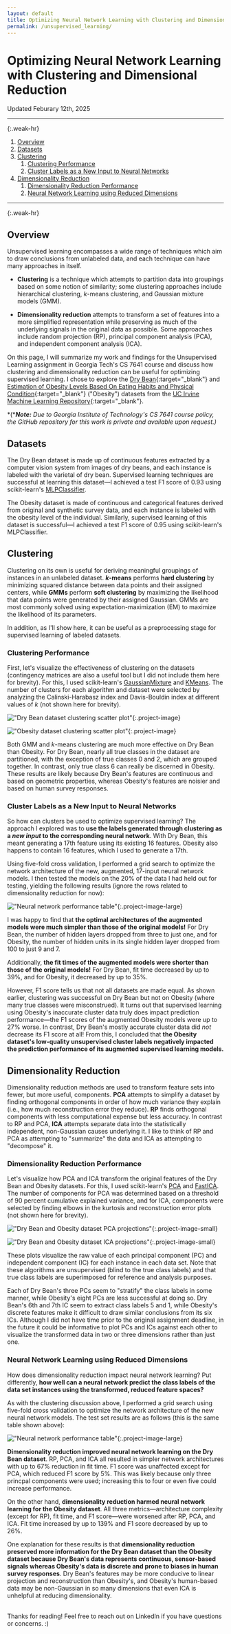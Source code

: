 ```yaml
---
layout: default
title: Optimizing Neural Network Learning with Clustering and Dimensional Reduction
permalink: /unsupervised_learning/
---
```


# Optimizing Neural Network Learning with Clustering and Dimensional Reduction

Updated Feburary 12th, 2025

<hr>{:.weak-hr}

1. [Overview](#overview)
2. [Datasets](#datasets)
3. [Clustering](#clustering)
   1. [Clustering Performance](#clustering-performance)
   2. [Cluster Labels as a New Input to Neural Networks](#cluster-labels-as-a-new-input-to-neural-networks)
4. [Dimensionality Reduction](#dimensionality-reduction)
   1. [Dimensionality Reduction Performance](#dimensionality-reduction-performance)
   2. [Neural Network Learning using Reduced Dimensions](#neural-network-learning-using-reduced-dimensions)

<hr>{:.weak-hr}

## Overview

Unsupervised learning encompasses a wide range of techniques which aim to draw conclusions from unlabeled data, and each technique can have many approaches in itself. 

 - **Clustering** is a technique which attempts to partition data into groupings based on some notion of similarity; some clustering approaches include hierarchical clustering, *k*-means clustering, and Gaussian mixture models (GMM). 

 - **Dimensionality reduction** attempts to transform a set of features into a more simplified representation while preserving as much of the underlying signals in the original data as possible. Some approaches include random projection (RP), principal component analysis (PCA), and independent component analysis (ICA).

On this page, I will summarize my work and findings for the Unsupervised Learning assignment in Georgia Tech's CS 7641 course and discuss how clustering and dimensionality reduction can be useful for optimizing supervised learning. I chose to explore the [Dry Bean](https://archive.ics.uci.edu/dataset/602/dry+bean+dataset){:target="_blank"} and [Estimation of Obesity Levels Based On Eating Habits and Physical Condition](https://archive.ics.uci.edu/dataset/544/estimation+of+obesity+levels+based+on+eating+habits+and+physical+condition){:target="_blank"} ("Obesity") datasets from the [UC Irvine Machine Learning Repository](https://archive.ics.uci.edu){:target="_blank"}. 

*(****Note:*** *Due to Georgia Institute of Technology's CS 7641 course policy, the GitHub repository for this work is private and available upon request.)*

## Datasets

The Dry Bean dataset is made up of continuous features extracted by a computer vision system from images of dry beans, and each instance is labeled with the varietal of dry bean. Supervised learning techniques are successful at learning this dataset—I achieved a test F1 score of 0.93 using scikit-learn's [MLPClassifier](https://scikit-learn.org/stable/modules/generated/sklearn.neural_network.MLPClassifier.html).

The Obesity dataset is made of continuous and categorical features derived from original and synthetic survey data, and each instance is labeled with the obesity level of the individual. Similarly, supervised learning of this dataset is successful—I achieved a test F1 score of 0.95 using scikit-learn's MLPClassifier.

## Clustering

Clustering on its own is useful for deriving meaningful groupings of instances in an unlabeled dataset. ***k*-means** performs **hard clustering** by minimizing squared distance between data points and their assigned centers, while **GMMs** perform **soft clustering** by maximizing the likelihood that data points were generated by their assigned Gaussian. GMMs are most commonly solved using expectation-maximization (EM) to maximize the likelihood of its parameters.

In addition, as I'll show here, it can be useful as a preprocessing stage for supervised learning of labeled datasets.

### Clustering Performance

First, let's visualize the effectiveness of clustering on the datasets (contingency matrices are also a useful tool but I did not include them here for brevity). For this, I used scikit-learn's [GaussianMixture](https://scikit-learn.org/stable/modules/generated/sklearn.mixture.GaussianMixture.html) and [KMeans](https://scikit-learn.org/stable/modules/generated/sklearn.cluster.KMeans.html). The number of clusters for each algorithm and dataset were selected by analyzing the Calinski-Harabasz index and Davis-Bouldin index at different values of *k* (not shown here for brevity).

!["Dry Bean dataset clustering scatter plot"](/graphics/p1_drybean_clustering_scat.png "Dry Bean dataset clustering scatter plot"){:.project-image}

!["Obesity dataset clustering scatter plot"](/graphics/p1_obesity_clustering_scat.png "Obesity dataset clustering scatter plot"){:.project-image}

Both GMM and *k*-means clustering are much more effective on Dry Bean than Obesity. For Dry Bean, nearly all true classes in the dataset are partitioned, with the exception of true classes 0 and 2, which are grouped together. In contrast, only true class 6 can really be discerned in Obesity. These results are likely because Dry Bean's features are continuous and based on geometric properties, whereas Obesity's features are noisier and based on human survey responses.

### Cluster Labels as a New Input to Neural Networks

So how can clusters be used to optimize supervised learning? The approach I explored was to **use the labels generated through clustering as a *new input* to the corresponding neural network**. With Dry Bean, this meant generating a 17th feature using its existing 16 features. Obesity also happens to contain 16 features, which I used to generate a 17th.

Using five-fold cross validation, I performed a grid search to optimize the network architecture of the new, augmented, 17-input neural network models. I then tested the models on the 20% of the data I had held out for testing, yielding the following results (ignore the rows related to dimensionality reduction for now):

!["Neural network performance table"](/graphics/neuralnetwork_dimred_clustering.png "Neural network performance table"){:.project-image-large}

I was happy to find that **the optimal architectures of the augmented models were much simpler than those of the original models!** For Dry Bean, the number of hidden layers dropped from three to just one, and for Obesity, the number of hidden units in its single hidden layer dropped from 100 to just 9 and 7. 

Additionally, **the fit times of the augmented models were shorter than those of the original models!** For Dry Bean, fit time decreased by up to 39%, and for Obesity, it decreased by up to 35%.

However, F1 score tells us that not all datasets are made equal. As shown earlier, clustering was successful on Dry Bean but not on Obesity (where many true classes were misconstrued). It turns out that supervised learning using Obesity's inaccurate cluster data truly does impact prediction performance—the F1 scores of the augmented Obesity models were up to 27% worse. In contrast, Dry Bean's mostly accurate cluster data did *not* decrease its F1 score at all! From this, I concluded that **the Obesity dataset's low-quality unsupervised cluster labels negatively impacted the prediction performance of its augmented supervised learning models.**

## Dimensionality Reduction

Dimensionality reduction methods are used to transform feature sets into fewer, but more useful, components. **PCA** attempts to simplify a dataset by finding orthogonal components in order of how much variance they explain (i.e., how much reconstruction error they reduce). **RP** finds orthogonal components with less computational expense but less accuracy. In contrast to RP and PCA, **ICA** attempts separate data into the statistically independent, non-Gaussian causes underlying it. I like to think of RP and PCA as attempting to "summarize" the data and ICA as attempting to "decompose" it.

### Dimensionality Reduction Performance

Let's visualize how PCA and ICA transform the original features of the Dry Bean and Obesity datasets. For this, I used scikit-learn's [PCA](https://scikit-learn.org/stable/modules/generated/sklearn.decomposition.PCA.html) and [FastICA](https://scikit-learn.org/stable/modules/generated/sklearn.decomposition.FastICA.html). The number of components for PCA was determined based on a threshold of 90 percent cumulative explained variance, and for ICA, components were selected by finding elbows in the kurtosis and reconstruction error plots (not shown here for brevity).

!["Dry Bean and Obesity dataset PCA projections"](/graphics/p2_pca_projections.png "Dry Bean and Obesity dataset PCA"){:.project-image-small}

!["Dry Bean and Obesity dataset ICA projections"](/graphics/p2_ica_projections.png "Dry Bean and Obesity dataset ICA projections"){:.project-image-small}

These plots visualize the raw value of each principal component (PC) and independent component (IC) for each instance in each data set. Note that these algorithms are unsupervised (blind to the true class labels) and that true class labels are superimposed for reference and analysis purposes. 

Each of Dry Bean's three PCs seem to "stratify" the class labels in some manner, while Obesity's eight PCs are less successful at doing so. Dry Bean's 6th and 7th IC seem to extract class labels 5 and 1, while Obesity's discrete features make it difficult to draw similar conclusions from its six ICs. Although I did not have time prior to the original assignment deadline, in the future it could be informative to plot PCs and ICs against each other to visualize the transformed data in two or three dimensions rather than just one.

### Neural Network Learning using Reduced Dimensions

How does dimensionality reduction impact neural network learning? Put differently, **how well can a neural network predict the class labels of the data set instances using the transformed, reduced feature spaces?** 

As with the clustering discussion above, I performed a grid search using five-fold cross validation to optimize the network architecture of the new neural network models. The test set results are as follows (this is the same table shown above):

!["Neural network performance table"](/graphics/neuralnetwork_dimred_clustering.png "Neural network performance table"){:.project-image-large}

**Dimensionality reduction improved neural network learning on the Dry Bean dataset**. RP, PCA, and ICA all resulted in simpler network architectures with up to 67% reduction in fit time. F1 score was unaffected except for PCA, which reduced F1 score by 5%. This was likely because only three princpal components were used; increasing this to four or even five could increase performance.

On the other hand, **dimensionality reduction harmed neural network learning for the Obesity dataset**. All three metrics—architecture complexity (except for RP), fit time, and F1 score—were worsened after RP, PCA, and ICA. Fit time increased by up to 139% and F1 score decreased by up to 26%.

One explanation for these results is that **dimensionality reduction preserved more information for the Dry Bean dataset than the Obesity dataset because Dry Bean's data represents continuous, sensor-based signals whereas Obesity's data is discrete and prone to biases in human survey responses**. Dry Bean's features may be more conducive to linear projection and reconstruction than Obesity's, and Obesity's human-based data may be non-Gaussian in so many dimensions that even ICA is unhelpful at reducing dimensionality.

\
Thanks for reading! Feel free to reach out on LinkedIn if you have questions or concerns. :)